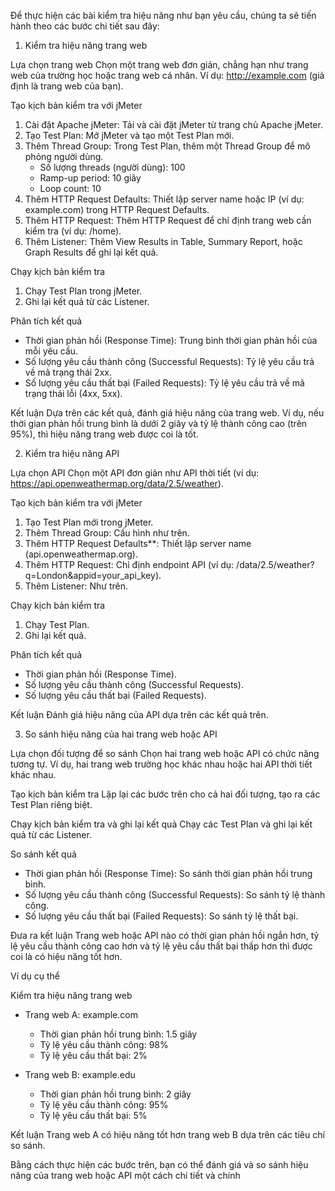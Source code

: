 Để thực hiện các bài kiểm tra hiệu năng như bạn yêu cầu, chúng ta sẽ tiến hành theo các bước chi tiết sau đây:
 1. Kiểm tra hiệu năng trang web

 Lựa chọn trang web
Chọn một trang web đơn giản, chẳng hạn như trang web của trường học hoặc trang web cá nhân. Ví dụ: http://example.com (giả định là trang web của bạn).

 Tạo kịch bản kiểm tra với jMeter
1. Cài đặt Apache jMeter: Tải và cài đặt jMeter từ trang chủ Apache jMeter.
2. Tạo Test Plan: Mở jMeter và tạo một Test Plan mới.
3. Thêm Thread Group: Trong Test Plan, thêm một Thread Group để mô phỏng người dùng.
   - Số lượng threads (người dùng): 100
   - Ramp-up period: 10 giây
   - Loop count: 10
4. Thêm HTTP Request Defaults: Thiết lập server name hoặc IP (ví dụ: example.com) trong HTTP Request Defaults.
5. Thêm HTTP Request: Thêm HTTP Request để chỉ định trang web cần kiểm tra (ví dụ: /home).
6. Thêm Listener: Thêm View Results in Table, Summary Report, hoặc Graph Results để ghi lại kết quả.

 Chạy kịch bản kiểm tra
1. Chạy Test Plan trong jMeter.
2. Ghi lại kết quả từ các Listener.

 Phân tích kết quả
- Thời gian phản hồi (Response Time): Trung bình thời gian phản hồi của mỗi yêu cầu.
- Số lượng yêu cầu thành công (Successful Requests): Tỷ lệ yêu cầu trả về mã trạng thái 2xx.
- Số lượng yêu cầu thất bại (Failed Requests): Tỷ lệ yêu cầu trả về mã trạng thái lỗi (4xx, 5xx).

 Kết luận
Dựa trên các kết quả, đánh giá hiệu năng của trang web. Ví dụ, nếu thời gian phản hồi trung bình là dưới 2 giây và tỷ lệ thành công cao (trên 95%), thì hiệu năng trang web được coi là tốt.

 2. Kiểm tra hiệu năng API

 Lựa chọn API
Chọn một API đơn giản như API thời tiết (ví dụ: https://api.openweathermap.org/data/2.5/weather).

 Tạo kịch bản kiểm tra với jMeter
1. Tạo Test Plan mới trong jMeter.
2. Thêm Thread Group: Cấu hình như trên.
3. Thêm HTTP Request Defaults**: Thiết lập server name (api.openweathermap.org).
4. Thêm HTTP Request: Chỉ định endpoint API (ví dụ: /data/2.5/weather?q=London&appid=your_api_key).
5. Thêm Listener: Như trên.

 Chạy kịch bản kiểm tra
1. Chạy Test Plan.
2. Ghi lại kết quả.

 Phân tích kết quả
- Thời gian phản hồi (Response Time).
- Số lượng yêu cầu thành công (Successful Requests).
- Số lượng yêu cầu thất bại (Failed Requests).

 Kết luận
Đánh giá hiệu năng của API dựa trên các kết quả trên.

 3. So sánh hiệu năng của hai trang web hoặc API

 Lựa chọn đối tượng để so sánh
Chọn hai trang web hoặc API có chức năng tương tự. Ví dụ, hai trang web trường học khác nhau hoặc hai API thời tiết khác nhau.

Tạo kịch bản kiểm tra
Lặp lại các bước trên cho cả hai đối tượng, tạo ra các Test Plan riêng biệt.

Chạy kịch bản kiểm tra và ghi lại kết quả
Chạy các Test Plan và ghi lại kết quả từ các Listener.

So sánh kết quả
- Thời gian phản hồi (Response Time): So sánh thời gian phản hồi trung bình.
- Số lượng yêu cầu thành công (Successful Requests): So sánh tỷ lệ thành công.
- Số lượng yêu cầu thất bại (Failed Requests): So sánh tỷ lệ thất bại.

 Đưa ra kết luận
Trang web hoặc API nào có thời gian phản hồi ngắn hơn, tỷ lệ yêu cầu thành công cao hơn và tỷ lệ yêu cầu thất bại thấp hơn thì được coi là có hiệu năng tốt hơn.

Ví dụ cụ thể

 Kiểm tra hiệu năng trang web
- Trang web A: example.com
  - Thời gian phản hồi trung bình: 1.5 giây
  - Tỷ lệ yêu cầu thành công: 98%
  - Tỷ lệ yêu cầu thất bại: 2%

- Trang web B: example.edu
  - Thời gian phản hồi trung bình: 2 giây
  - Tỷ lệ yêu cầu thành công: 95%
  - Tỷ lệ yêu cầu thất bại: 5%

 Kết luận
Trang web A có hiệu năng tốt hơn trang web B dựa trên các tiêu chí so sánh.

Bằng cách thực hiện các bước trên, bạn có thể đánh giá và so sánh hiệu năng của trang web hoặc API một cách chi tiết và chính 
